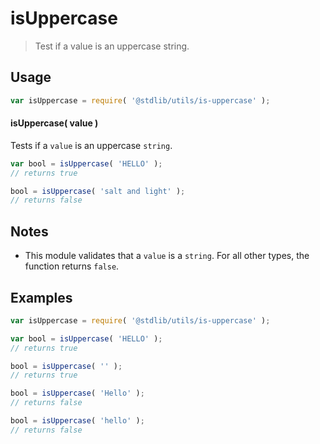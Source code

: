 # isUppercase

> Test if a value is an uppercase string.


<section class="usage">

## Usage

``` javascript
var isUppercase = require( '@stdlib/utils/is-uppercase' );
```

#### isUppercase( value )

Tests if a `value` is an uppercase `string`.

``` javascript
var bool = isUppercase( 'HELLO' );
// returns true

bool = isUppercase( 'salt and light' );
// returns false
```

</section>

<!-- /.usage -->


<section class="notes">

## Notes

* This module validates that a `value` is a `string`. For all other types, the function returns `false`.

</section>

<!-- /.notes -->


<section class="examples">

## Examples

``` javascript
var isUppercase = require( '@stdlib/utils/is-uppercase' );

var bool = isUppercase( 'HELLO' );
// returns true

bool = isUppercase( '' );
// returns true

bool = isUppercase( 'Hello' );
// returns false

bool = isUppercase( 'hello' );
// returns false
```

</section>

<!-- /.examples -->


<section class="links">

</section>

<!-- /.links -->

